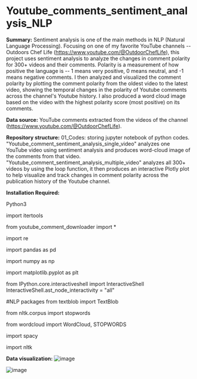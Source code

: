 # Youtube_comments_sentiment_analysis_NLP
 
**Summary:** Sentiment analysis is one of the main methods in NLP (Natural Language Processing). Focusing on one of my favorite YouTube channels -- Outdoors Chef Life (https://www.youtube.com/@OutdoorChefLife), this project uses sentiment analysis to analyze the changes in comment polarity for 300+ videos and their comments. Polarity is a measurement of how positive the language is -- 1 means very positive, 0 means neutral, and -1 means negative comments. I then analyzed and visualized the comment polarity by plotting the comment polarity from the oldest video to the latest video, showing the temporal changes in the polarity of Youtube comments across the channel's Youtube history. I also produced a word cloud image based on the video with the highest polarity score (most positive) on its comments. 


**Data source:** YouTube comments extracted from the videos of the channel (https://www.youtube.com/@OutdoorChefLife). 


**Repository structure:**
01_Codes: storing jupyter notebook of python codes. "Youtube_comment_sentiment_analysis_single_video" analyzes one YouTube video using sentiment analysis and produces word-cloud image of the comments from that video. "Youtube_comment_sentiment_analysis_multiple_video" analyzes all 300+ videos by using the loop function, it then produces an interactive Plotly plot to help visualize and track changes in comment polarity across the publication history of the Youtube channel. 


**Installation Required:**

Python3

import itertools 

from youtube_comment_downloader import *

import re

import pandas as pd

import numpy as np

import matplotlib.pyplot as plt

from IPython.core.interactiveshell import InteractiveShell
InteractiveShell.ast_node_interactivity = "all"

#NLP packages
from textblob import TextBlob

from nltk.corpus import stopwords

from wordcloud import WordCloud, STOPWORDS

import spacy

import nltk


**Data visualization:**
![image](https://github.com/YingtongAamandaWu/Youtube_comments_sentiment_analysis_NLP/assets/80353259/ff5eb654-e850-4786-978d-423b1923f131)

![image](https://github.com/YingtongAamandaWu/Youtube_comments_sentiment_analysis_NLP/assets/80353259/fe4f7434-6782-4a70-8ff0-48274ad1f857)

